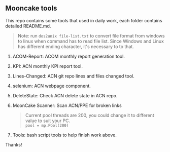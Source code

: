 ## Mooncake tools

This repo contains some tools that used in daily work, each folder contains detailed README.md.

> Note: run `dos2unix file-list.txt` to convert file format from windows to linux when command has to read file list.
> Since Windows and Linux has different ending character, it's necessary to to that.

1. ACOM-Report: ACOM monthly report generation tool.
2. KPI: ACN monthly KPI report tool.
3. Lines-Changed: ACN git repo lines and files changed tool.
4. selenium: ACN webpage component.
5. DeleteState: Check ACN delete state in ACN repo.
6. MoonCake Scanner: Scan ACN/PPE for broken links
    
    > Current pool threads are 200, you could change it to different value to suit your PC.  
    > `pool = mp.Pool(200)`
6. Tools: bash script tools to help finish work above.



Thanks!
